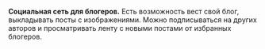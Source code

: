 <b>Социальная сеть для блогеров.</b>
<pr>Есть возможность вест свой блог, выкладывать посты с изображениями.
<pr>Можно подписываться на других авторов и просматривать ленту с новыми постами от избранных блогеров.
